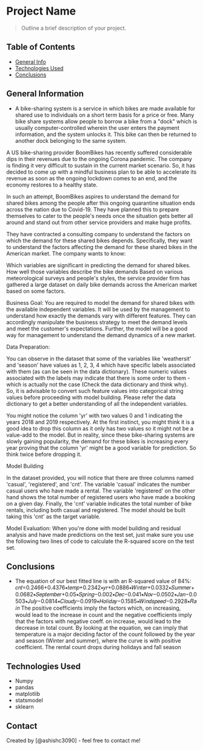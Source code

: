# Project Name
> Outline a brief description of your project.


## Table of Contents
* [General Info](#general-information)
* [Technologies Used](#technologies-used)
* [Conclusions](#conclusions)


## General Information
- A bike-sharing system is a service in which bikes are made available for shared use to individuals on a short term basis for a price or free. Many bike share systems allow people to borrow a bike from a "dock" which is usually computer-controlled wherein the user enters the payment information, and the system unlocks it. This bike can then be returned to another dock belonging to the same system.


A US bike-sharing provider BoomBikes has recently suffered considerable dips in their revenues due to the ongoing Corona pandemic. The company is finding it very difficult to sustain in the current market scenario. So, it has decided to come up with a mindful business plan to be able to accelerate its revenue as soon as the ongoing lockdown comes to an end, and the economy restores to a healthy state. 


In such an attempt, BoomBikes aspires to understand the demand for shared bikes among the people after this ongoing quarantine situation ends across the nation due to Covid-19. They have planned this to prepare themselves to cater to the people's needs once the situation gets better all around and stand out from other service providers and make huge profits.


They have contracted a consulting company to understand the factors on which the demand for these shared bikes depends. Specifically, they want to understand the factors affecting the demand for these shared bikes in the American market. The company wants to know:

Which variables are significant in predicting the demand for shared bikes.
How well those variables describe the bike demands
Based on various meteorological surveys and people's styles, the service provider firm has gathered a large dataset on daily bike demands across the American market based on some factors. 


Business Goal:
You are required to model the demand for shared bikes with the available independent variables. It will be used by the management to understand how exactly the demands vary with different features. They can accordingly manipulate the business strategy to meet the demand levels and meet the customer's expectations. Further, the model will be a good way for management to understand the demand dynamics of a new market. 


Data Preparation:

You can observe in the dataset that some of the variables like 'weathersit' and 'season' have values as 1, 2, 3, 4 which have specific labels associated with them (as can be seen in the data dictionary). These numeric values associated with the labels may indicate that there is some order to them - which is actually not the case (Check the data dictionary and think why). So, it is advisable to convert such feature values into categorical string values before proceeding with model building. Please refer the data dictionary to get a better understanding of all the independent variables.
 
You might notice the column 'yr' with two values 0 and 1 indicating the years 2018 and 2019 respectively. At the first instinct, you might think it is a good idea to drop this column as it only has two values so it might not be a value-add to the model. But in reality, since these bike-sharing systems are slowly gaining popularity, the demand for these bikes is increasing every year proving that the column 'yr' might be a good variable for prediction. So think twice before dropping it. 
 

Model Building

In the dataset provided, you will notice that there are three columns named 'casual', 'registered', and 'cnt'. The variable 'casual' indicates the number casual users who have made a rental. The variable 'registered' on the other hand shows the total number of registered users who have made a booking on a given day. Finally, the 'cnt' variable indicates the total number of bike rentals, including both casual and registered. The model should be built taking this 'cnt' as the target variable.


Model Evaluation:
When you're done with model building and residual analysis and have made predictions on the test set, just make sure you use the following two lines of code to calculate the R-squared score on the test set.


## Conclusions
- The equation of our best fitted line is with an R-squared value of 84%:
𝑐𝑛𝑡=0.2466+0.4376∗𝑡𝑒𝑚𝑝+0.2342∗𝑦𝑟+0.0886∗𝑊𝑖𝑛𝑡𝑒𝑟+0.0332∗𝑆𝑢𝑚𝑚𝑒𝑟+0.0682∗𝑆𝑒𝑝𝑡𝑒𝑚𝑏𝑒𝑟+0.05∗𝑆𝑝𝑟𝑖𝑛𝑔−0.002∗𝐷𝑒𝑐−0.041∗𝑁𝑜𝑣−0.0502∗𝐽𝑎𝑛−0.0503∗𝐽𝑢𝑙𝑦−0.0814∗𝐶𝑙𝑜𝑢𝑑𝑦−0.0919∗𝐻𝑜𝑙𝑖𝑑𝑎𝑦−0.1585∗𝑊𝑖𝑛𝑑𝑠𝑝𝑒𝑒𝑑−0.2928∗𝑅𝑎𝑖𝑛
The positive coefficients imply the factors which, on increasing, would lead to the increase in count and the negative coefficients imply that the factors with negative coeff. on increase, would lead to the decrease in total count.
By looking at the equation, we can imply that temperature is a major deciding factor of the count followed by the year and season (Winter and summer), where the curve is with positive coefficient. The rental count drops during holidays and fall season



## Technologies Used
- Numpy
- pandas
- matplotlib
- statsmodel
- sklearn




## Contact
Created by [@ashishc3090] - feel free to contact me!


